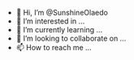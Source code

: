- 👋 Hi, I’m @SunshineOlaedo
- 👀 I’m interested in ...
- 🌱 I’m currently learning ...
- 💞️ I’m looking to collaborate on ...
- 📫 How to reach me ...

<!---
SunshineOlaedo/SunshineOlaedo is a ✨ special ✨ repository because its `README.md` (this file) appears on your GitHub profile.
You can click the Preview link to take a look at your changes.
--->
